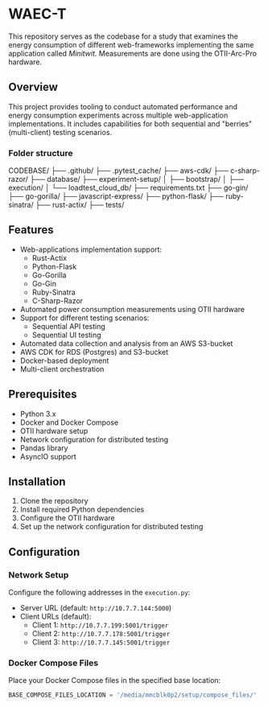 # WAEC-T
This repository serves as the codebase for a study that examines the energy consumption of different web-frameworks implementing the same application called _Minitwit_. Measurements are done using the OTII-Arc-Pro hardware.

## Overview

This project provides tooling to conduct automated performance and energy consumption experiments across multiple web-application implementations. It includes capabilities for both sequential and "berries" (multi-client) testing scenarios.

### Folder structure

CODEBASE/
├── .github/
├── .pytest_cache/
├── aws-cdk/
├── c-sharp-razor/
├── database/
├── experiment-setup/
│   ├── bootstrap/
│   ├── execution/
│   └── loadtest_cloud_db/
├── requirements.txt
├── go-gin/
├── go-gorilla/
├── javascript-express/
├── python-flask/
├── ruby-sinatra/
├── rust-actix/
├── tests/

## Features

- Web-applications implementation support:
  - Rust-Actix
  - Python-Flask
  - Go-Gorilla
  - Go-Gin
  - Ruby-Sinatra
  - C-Sharp-Razor
- Automated power consumption measurements using OTII hardware
- Support for different testing scenarios:
  - Sequential API testing
  - Sequential UI testing
- Automated data collection and analysis from an AWS S3-bucket
- AWS CDK for RDS (Postgres) and S3-bucket
- Docker-based deployment
- Multi-client orchestration

## Prerequisites

- Python 3.x
- Docker and Docker Compose
- OTII hardware setup
- Network configuration for distributed testing
- Pandas library
- AsyncIO support

## Installation

1. Clone the repository
2. Install required Python dependencies
3. Configure the OTII hardware
4. Set up the network configuration for distributed testing

## Configuration

### Network Setup
Configure the following addresses in the `execution.py`:
- Server URL (default: `http://10.7.7.144:5000`)
- Client URLs (default):
  - Client 1: `http://10.7.7.199:5001/trigger`
  - Client 2: `http://10.7.7.178:5001/trigger`
  - Client 3: `http://10.7.7.145:5001/trigger`

### Docker Compose Files
Place your Docker Compose files in the specified base location:
```python
BASE_COMPOSE_FILES_LOCATION = '/media/mmcblk0p2/setup/compose_files/'
